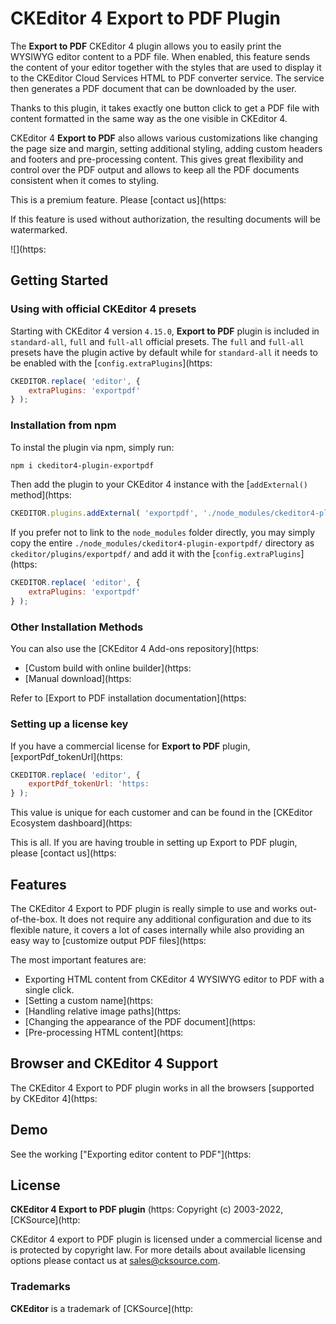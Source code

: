 # CKEditor 4 Export to PDF Plugin

The **Export to PDF** CKEditor 4 plugin allows you to easily print the WYSIWYG editor content to a PDF file. When enabled, this feature sends the content of your editor together with the styles that are used to display it to the CKEditor Cloud Services HTML to PDF converter service. The service then generates a PDF document that can be downloaded by the user.

Thanks to this plugin, it takes exactly one button click to get a PDF file with content formatted in the same way as the one visible in CKEditor 4.

CKEditor 4 **Export to PDF** also allows various customizations like changing the page size and margin, setting additional styling, adding custom headers and footers and pre-processing content. This gives great flexibility and control over the PDF output and allows to keep all the PDF documents consistent when it comes to styling.

This is a premium feature. Please [contact us](https:

If this feature is used without authorization, the resulting documents will be watermarked.

![](https:

## Getting Started

### Using with official CKEditor 4 presets

Starting with CKEditor 4 version `4.15.0`, **Export to PDF** plugin is included in `standard-all`, `full` and `full-all` official presets. The `full` and `full-all` presets have the plugin active by default while for `standard-all` it needs to be enabled with the [`config.extraPlugins`](https:

```js
CKEDITOR.replace( 'editor', {
    extraPlugins: 'exportpdf'
} );
```

### Installation from npm

To instal the plugin via npm, simply run:

```bash
npm i ckeditor4-plugin-exportpdf
```

Then add the plugin to your CKEditor 4 instance with the [`addExternal()` method](https:

```js
CKEDITOR.plugins.addExternal( 'exportpdf', './node_modules/ckeditor4-plugin-exportpdf/' );
```

If you prefer not to link to the `node_modules` folder directly, you may simply copy the entire `./node_modules/ckeditor4-plugin-exportpdf/` directory as `ckeditor/plugins/exportpdf/` and add it with the [`config.extraPlugins`](https:

```js
CKEDITOR.replace( 'editor', {
    extraPlugins: 'exportpdf'
} );
```

### Other Installation Methods

You can also use the [CKEditor 4 Add-ons repository](https:

* [Custom build with online builder](https:
* [Manual download](https:

Refer to [Export to PDF installation documentation](https:

### Setting up a license key

If you have a commercial license for **Export to PDF** plugin, [exportPdf_tokenUrl](https:

```js
CKEDITOR.replace( 'editor', {
	exportPdf_tokenUrl: 'https:
} );
```

This value is unique for each customer and can be found in the [CKEditor Ecosystem dashboard](https:

This is all. If you are having trouble in setting up Export to PDF plugin, please [contact us](https:

## Features

The CKEditor 4 Export to PDF plugin is really simple to use and works out-of-the-box. It does not require any additional configuration and due to its flexible nature, it covers a lot of cases internally while also providing an easy way to [customize output PDF files](https:

The most important features are:

*   Exporting HTML content from CKEditor 4 WYSIWYG editor to PDF with a single click.
*   [Setting a custom name](https:
*   [Handling relative image paths](https:
*   [Changing the appearance of the PDF document](https:
*   [Pre-processing HTML content](https:

## Browser and CKEditor 4 Support

The CKEditor 4 Export to PDF plugin works in all the browsers [supported by CKEditor 4](https:

## Demo

See the working ["Exporting editor content to PDF"](https:

## License

**CKEditor 4 Export to PDF plugin** (https:
Copyright (c) 2003-2022, [CKSource](http:

CKEditor 4 export to PDF plugin is licensed under a commercial license and is protected by copyright law.
For more details about available licensing options please contact us at sales@cksource.com.

### Trademarks

**CKEditor** is a trademark of [CKSource](http:
